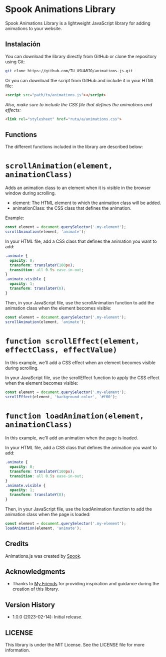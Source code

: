 # Spook Animations Library

Spook Animations Library is a lightweight JavaScript library for adding animations to your website.

## Instalación

You can download the library directly from GitHub or clone the repository using Git:


```sh
git clone https://github.com/TU_USUARIO/animations-js.git
```
Or you can download the script from GitHub and include it in your HTML file:
```html
<script src="path/to/animations.js"></script>
```
*Also, make sure to include the CSS file that defines the animations and effects:*
```html
<link rel="stylesheet" href="ruta/a/animations.css">
```
## Functions
The different functions included in the library are described below:

# `scrollAnimation(element, animationClass)`

Adds an animation class to an element when it is visible in the browser window during scrolling.

- element: The HTML element to which the animation class will be added.
- animationClass: the CSS class that defines the animation.

Example: 
```javascript
const element = document.querySelector('.my-element');
scrollAnimation(element, 'animate');
```

In your HTML file, add a CSS class that defines the animation you want to add:
```css
.animate {
  opacity: 0;
  transform: translateY(100px);
  transition: all 0.5s ease-in-out;
}
.animate.visible {
  opacity: 1;
  transform: translateY(0);
}

```
Then, in your JavaScript file, use the scrollAnimation function to add the animation class when the element becomes visible:
```javascript
const element = document.querySelector('.my-element');
scrollAnimation(element, 'animate');
```
# `function scrollEffect(element, effectClass, effectValue)`
In this example, we'll add a CSS effect when an element becomes visible during scrolling.

In your JavaScript file, use the scrollEffect function to apply the CSS effect when the element becomes visible:
```javascript
const element = document.querySelector('.my-element');
scrollEffect(element, 'background-color', '#f00');
```
# `function loadAnimation(element, animationClass)`
In this example, we'll add an animation when the page is loaded.

In your HTML file, add a CSS class that defines the animation you want to add:
```css
.animate {
  opacity: 0;
  transform: translateY(100px);
  transition: all 0.5s ease-in-out;
}
.animate.visible {
  opacity: 1;
  transform: translateY(0);
}
```
Then, in your JavaScript file, use the loadAnimation function to add the animation class when the page is loaded:
```javascript
const element = document.querySelector('.my-element');
loadAnimation(element, 'animate');
```


## Credits

Animations.js was created by [Spook](https://your-website.com). 

## Acknowledgments

- Thanks to [My Friends](https://www.youtube.com/watch?v=dQw4w9WgXcQ&ab_channel=RickAstley) for providing inspiration and guidance during the creation of this library.

## Version History

- 1.0.0 (2023-02-14): Initial release.

## LICENSE
This library is under the MIT License. See the LICENSE file for more information.

